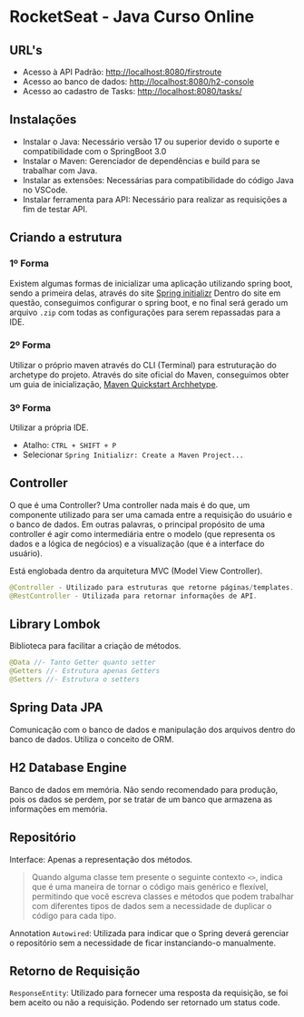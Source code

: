 # RocketSeat - Java Curso Online

## URL's

- Acesso à API Padrão: <http://localhost:8080/firstroute>
- Acesso ao banco de dados: <http://localhost:8080/h2-console>
- Acesso ao cadastro de Tasks: <http://localhost:8080/tasks/>

## Instalações

- Instalar o Java: Necessário versão 17 ou superior devido o suporte e compatibilidade com o SpringBoot 3.0
- Instalar o Maven: Gerenciador de dependências e build para se trabalhar com Java.
- Instalar as extensões: Necessárias para compatibilidade do código Java no VSCode.
- Instalar ferramenta para API: Necessário para realizar as requisições a fim de testar API.

## Criando a estrutura

### 1º Forma

Existem algumas formas de inicializar uma aplicação utilizando spring boot, sendo a primeira delas, através do site [Spring initializr](https://start.spring.io/)
Dentro do site em questão, conseguimos configurar o spring boot, e no final será gerado um arquivo `.zip` com todas as configurações para serem repassadas para a IDE.

### 2º Forma

Utilizar o próprio maven através do CLI (Terminal) para estruturação do archetype do projeto.
Através do site oficial do Maven, conseguimos obter um guia de inicialização, [Maven Quickstart Archhetype](https://maven.apache.org/archetypes/maven-archetype-quickstart/).

### 3º Forma

Utilizar a própria IDE.

- Atalho: `CTRL + SHIFT + P`
- Selecionar `Spring Initializr: Create a Maven Project...`

## Controller

O que é uma Controller?
Uma controller nada mais é do que, um componente utilizado para ser uma camada entre a requisição do usuário e o banco de dados.
Em outras palavras, o principal propósito de uma controller é agir como intermediária entre o modelo (que representa os dados e a lógica de negócios) e a visualização (que é a interface do usuário).

Está englobada dentro da arquitetura MVC (Model View Controller).

```java
@Controller - Utilizado para estruturas que retorne páginas/templates.
@RestController - Utilizada para retornar informações de API.
```

## Library Lombok

Biblioteca para facilitar a criação de métodos.

```java
@Data //- Tanto Getter quanto setter
@Getters //- Estrutura apenas Getters
@Setters //- Estrutura o setters
```

## Spring Data JPA

Comunicação com o banco de dados e manipulação dos arquivos dentro do banco de dados.
Utiliza o conceito de ORM.

## H2 Database Engine

Banco de dados em memória.
Não sendo recomendado para produção, pois os dados se perdem, por se tratar de um banco que armazena as informações em memória.

## Repositório

Interface: Apenas a representação dos métodos.

> Quando alguma classe tem presente o seguinte contexto `<>`, indica que é uma maneira de tornar o código mais genérico e flexível, permitindo que você escreva classes e métodos que podem trabalhar com diferentes tipos de dados sem a necessidade de duplicar o código para cada tipo.

Annotation `Autowired`: Utilizada para indicar que o Spring deverá gerenciar o repositório sem a necessidade de ficar instanciando-o manualmente.

## Retorno de Requisição

`ResponseEntity`: Utilizado para fornecer uma resposta da requisição, se foi bem aceito ou não a requisição. Podendo ser retornado um status code.
